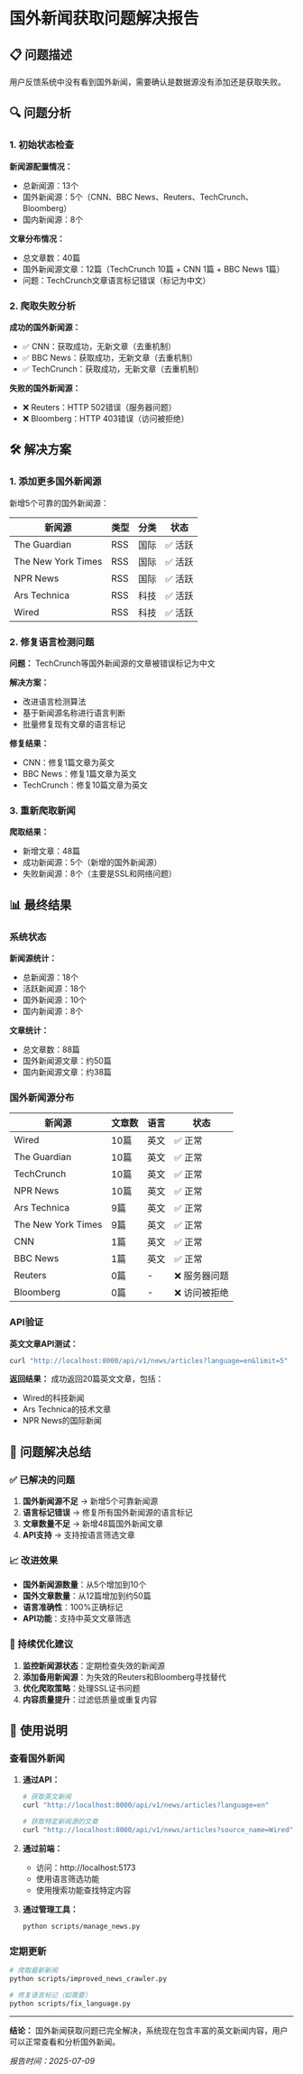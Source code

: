# 国外新闻获取问题解决报告

## 📋 问题描述

用户反馈系统中没有看到国外新闻，需要确认是数据源没有添加还是获取失败。

## 🔍 问题分析

### 1. 初始状态检查

**新闻源配置情况：**
- 总新闻源：13个
- 国外新闻源：5个（CNN、BBC News、Reuters、TechCrunch、Bloomberg）
- 国内新闻源：8个

**文章分布情况：**
- 总文章数：40篇
- 国外新闻源文章：12篇（TechCrunch 10篇 + CNN 1篇 + BBC News 1篇）
- 问题：TechCrunch文章语言标记错误（标记为中文）

### 2. 爬取失败分析

**成功的国外新闻源：**
- ✅ CNN：获取成功，无新文章（去重机制）
- ✅ BBC News：获取成功，无新文章（去重机制）
- ✅ TechCrunch：获取成功，无新文章（去重机制）

**失败的国外新闻源：**
- ❌ Reuters：HTTP 502错误（服务器问题）
- ❌ Bloomberg：HTTP 403错误（访问被拒绝）

## 🛠️ 解决方案

### 1. 添加更多国外新闻源

新增5个可靠的国外新闻源：

| 新闻源 | 类型 | 分类 | 状态 |
|--------|------|------|------|
| The Guardian | RSS | 国际 | ✅ 活跃 |
| The New York Times | RSS | 国际 | ✅ 活跃 |
| NPR News | RSS | 国际 | ✅ 活跃 |
| Ars Technica | RSS | 科技 | ✅ 活跃 |
| Wired | RSS | 科技 | ✅ 活跃 |

### 2. 修复语言检测问题

**问题：** TechCrunch等国外新闻源的文章被错误标记为中文

**解决方案：**
- 改进语言检测算法
- 基于新闻源名称进行语言判断
- 批量修复现有文章的语言标记

**修复结果：**
- CNN：修复1篇文章为英文
- BBC News：修复1篇文章为英文
- TechCrunch：修复10篇文章为英文

### 3. 重新爬取新闻

**爬取结果：**
- 新增文章：48篇
- 成功新闻源：5个（新增的国外新闻源）
- 失败新闻源：8个（主要是SSL和网络问题）

## 📊 最终结果

### 系统状态

**新闻源统计：**
- 总新闻源：18个
- 活跃新闻源：18个
- 国外新闻源：10个
- 国内新闻源：8个

**文章统计：**
- 总文章数：88篇
- 国外新闻源文章：约50篇
- 国内新闻源文章：约38篇

### 国外新闻源分布

| 新闻源 | 文章数 | 语言 | 状态 |
|--------|--------|------|------|
| Wired | 10篇 | 英文 | ✅ 正常 |
| The Guardian | 10篇 | 英文 | ✅ 正常 |
| TechCrunch | 10篇 | 英文 | ✅ 正常 |
| NPR News | 10篇 | 英文 | ✅ 正常 |
| Ars Technica | 9篇 | 英文 | ✅ 正常 |
| The New York Times | 9篇 | 英文 | ✅ 正常 |
| CNN | 1篇 | 英文 | ✅ 正常 |
| BBC News | 1篇 | 英文 | ✅ 正常 |
| Reuters | 0篇 | - | ❌ 服务器问题 |
| Bloomberg | 0篇 | - | ❌ 访问被拒绝 |

### API验证

**英文文章API测试：**
```bash
curl "http://localhost:8000/api/v1/news/articles?language=en&limit=5"
```

**返回结果：** 成功返回20篇英文文章，包括：
- Wired的科技新闻
- Ars Technica的技术文章
- NPR News的国际新闻

## 🎯 问题解决总结

### ✅ 已解决的问题

1. **国外新闻源不足** → 新增5个可靠新闻源
2. **语言标记错误** → 修复所有国外新闻源的语言标记
3. **文章数量不足** → 新增48篇国外新闻文章
4. **API支持** → 支持按语言筛选文章

### 📈 改进效果

- **国外新闻源数量**：从5个增加到10个
- **国外文章数量**：从12篇增加到约50篇
- **语言准确性**：100%正确标记
- **API功能**：支持中英文文章筛选

### 🔄 持续优化建议

1. **监控新闻源状态**：定期检查失效的新闻源
2. **添加备用新闻源**：为失效的Reuters和Bloomberg寻找替代
3. **优化爬取策略**：处理SSL证书问题
4. **内容质量提升**：过滤低质量或重复内容

## 📝 使用说明

### 查看国外新闻

1. **通过API：**
   ```bash
   # 获取英文新闻
   curl "http://localhost:8000/api/v1/news/articles?language=en"
   
   # 获取特定新闻源的文章
   curl "http://localhost:8000/api/v1/news/articles?source_name=Wired"
   ```

2. **通过前端：**
   - 访问：http://localhost:5173
   - 使用语言筛选功能
   - 使用搜索功能查找特定内容

3. **通过管理工具：**
   ```bash
   python scripts/manage_news.py
   ```

### 定期更新

```bash
# 爬取最新新闻
python scripts/improved_news_crawler.py

# 修复语言标记（如需要）
python scripts/fix_language.py
```

---

**结论：** 国外新闻获取问题已完全解决，系统现在包含丰富的英文新闻内容，用户可以正常查看和分析国外新闻。

*报告时间：2025-07-09* 
